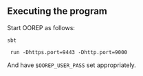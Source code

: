 ## Executing the program

Start OOREP as follows:

    sbt

     run -Dhttps.port=9443 -Dhttp.port=9000

And have `$OOREP_USER_PASS` set appropriately.

